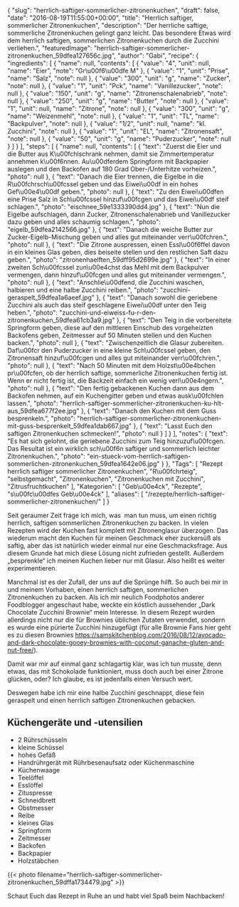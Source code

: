 {
    "slug": "herrlich-saftiger-sommerlicher-zitronenkuchen",
    "draft": false,
    "date": "2016-08-19T11:55:00+00:00",
    "title": "Herrlich saftiger, sommerlicher Zitronenkuchen",
    "description": "Der herrliche saftige, sommerliche Zitronenkuchen gelingt ganz leicht. Das besondere Etwas wird dem herrlich saftigen, sommerlichen Zitronenkuchen durch die Zucchini verliehen.",
    "featuredImage": "herrlich-saftiger-sommerlicher-zitronenkuchen_59dfea127656c.jpg",
    "author": "Gabi",
    "recipe": {
        "ingredients": [
            {
                "name": null,
                "contents": [
                    {
                        "value": "4",
                        "unit": null,
                        "name": "Eier",
                        "note": "Gr\u00f6\u00dfe M"
                    },
                    {
                        "value": "1",
                        "unit": "Prise",
                        "name": "Salz",
                        "note": null
                    },
                    {
                        "value": "300",
                        "unit": "g",
                        "name": "Zucker",
                        "note": null
                    },
                    {
                        "value": "1",
                        "unit": "Pck",
                        "name": "Vanillezucker",
                        "note": null
                    },
                    {
                        "value": "150",
                        "unit": "g",
                        "name": "Zitronenschalenabrieb",
                        "note": null
                    },
                    {
                        "value": "250",
                        "unit": "g",
                        "name": "Butter",
                        "note": null
                    },
                    {
                        "value": "1",
                        "unit": null,
                        "name": "Zitrone",
                        "note": null
                    },
                    {
                        "value": "300",
                        "unit": "g",
                        "name": "Weizenmehl",
                        "note": null
                    },
                    {
                        "value": "1",
                        "unit": "TL",
                        "name": "Backpulver",
                        "note": null
                    },
                    {
                        "value": "1\/2",
                        "unit": null,
                        "name": "kl. Zucchini",
                        "note": null
                    },
                    {
                        "value": "1",
                        "unit": "EL",
                        "name": "Zitronensaft",
                        "note": null
                    },
                    {
                        "value": "50",
                        "unit": "g",
                        "name": "Puderzucker",
                        "note": null
                    }
                ]
            }
        ],
        "steps": [
            {
                "name": null,
                "contents": [
                    {
                        "text": "Zuerst die Eier und die Butter aus K\u00fchlschrank nehmen, damit sie Zimmertemperatur annehmen k\u00f6nnen. Au\u00dferdem Springform mit Backpapier auslegen und den Backofen auf 180 Grad Ober-\/Unterhitze vorheizen.",
                        "photo": null
                    },
                    {
                        "text": "Danach die Eier trennen, die Eigelbe in die R\u00fchrsch\u00fcssel geben und das Eiwei\u00df in ein hohes Gef\u00e4\u00df geben.",
                        "photo": null
                    },
                    {
                        "text": "Zu den Eiwei\u00dfen eine Prise Salz in Sch\u00fcssel hinzuf\u00fcgen und das Eiwei\u00df steif schlagen.",
                        "photo": "eischnee_59e1333390dd4.jpg"
                    },
                    {
                        "text": "Nun die Eigelbe aufschlagen, dann Zucker, Zitronenschalenabrieb und Vanillezucker dazu geben und alles schaumig schlagen.",
                        "photo": "eigelb_59dfea2142566.jpg"
                    },
                    {
                        "text": "Danach die weiche Butter zur Zucker-Eigelb-Mischung geben und alles gut miteinander verr\u00fchren.",
                        "photo": null
                    },
                    {
                        "text": "Die Zitrone auspressen, einen Essl\u00f6ffel davon in ein kleines Glas geben, dies beiseite stellen und den restlichen Saft dazu geben.",
                        "photo": "zitronenhaelften_59dff95d2699e.jpg"
                    },
                    {
                        "text": "In einer zweiten Sch\u00fcssel zun\u00e4chst das Mehl mit dem Backpulver vermengen, dann hinzuf\u00fcgen und alles gut miteinander vermengen.",
                        "photo": null
                    },
                    {
                        "text": "Anschlie\u00dfend, die Zucchini waschen, halbieren und eine halbe  Zucchini reiben.",
                        "photo": "zucchini-geraspelt_59dfea1a6aeef.jpg"
                    },
                    {
                        "text": "Danach sowohl die geriebene Zucchini als auch das steif geschlagene Eiwei\u00df unter den Teig heben.",
                        "photo": "zucchini-und-eiweiss-fu-r-den-zitronenkuchen_59dfea61cb3a9.jpg"
                    },
                    {
                        "text": "Den Teig in die vorbereitete Springform geben, diese auf den mittleren Einschub des vorgeheizten Backofens geben, Zeitmesser auf 50 Minuten stellen und den Kuchen backen.",
                        "photo": null
                    },
                    {
                        "text": "Zwischenzeitlich die Glasur zubereiten. Daf\u00fcr den Puderzucker in eine kleine Sch\u00fcssel geben, den Zitronensaft hinzuf\u00fcgen und alles gut miteinander verr\u00fchren.",
                        "photo": null
                    },
                    {
                        "text": "Nach 50 Minuten mit dem Holzst\u00e4bchen pr\u00fcfen, ob der herrlich saftige, sommerliche Zitronenkuchen fertig ist. Wenn er nicht fertig ist, die Backzeit einfach ein wenig verl\u00e4ngern.",
                        "photo": null
                    },
                    {
                        "text": "Den fertig gebackenen Kuchen dann aus dem Backofen nehmen, auf ein Kuchengitter geben und etwas ausk\u00fchlen lassen.",
                        "photo": "herrlich-saftiger-sommerlicher-zitronenkuchen-ku-hlt-aus_59dfea677f2ee.jpg"
                    },
                    {
                        "text": "Danach den Kuchen mit dem Guss besprenkeln.",
                        "photo": "herrlich-saftiger-sommerlicher-zitronenkuchen-mit-guss-besprenkelt_59dfea1dab667.jpg"
                    },
                    {
                        "text": "Lasst Euch den saftigen Zitronenkuchen schmecken!",
                        "photo": null
                    }
                ]
            }
        ],
        "notes": {
            "text": "Es hat sich gelohnt, die geriebene Zucchini zum Teig hinzuzuf\u00fcgen. Das Resultat ist ein wirklich sch\u00f6n saftiger und sommerlich leichter Zitronenkuchen.",
            "photo": "ein-stueck-vom-herrlich-saftigen-sommerlichen-zitronenkuchen_59dfea1642e06.jpg"
        }
    },
    "Tags": [
        "Rezept herrlich saftiger sommerlicher Zitronenkuchen",
        "R\u00fchrteig",
        "selbstgemacht",
        "Zitronenkuchen",
        "Zitronenkuchen mit Zucchini",
        "Zitrusfruchtkuchen"
    ],
    "Kategorien": [
        "Geb\u00e4ck",
        "Rezepte",
        "s\u00fc\u00dfes Geb\u00e4ck"
    ],
    "aliases": [
        "\/rezepte\/herrlich-saftiger-sommerlicher-zitronenkuchen\/"
    ]
}

Seit geraumer Zeit frage ich mich, was  man tun muss, um einen richtig herrlich, saftigen sommerlichen Zitronenkuchen zu backen. In vielen Rezepten wird der Kuchen fast komplett mit Zitronenglasur überzogen. Das wiederum macht den Kuchen für meinen Geschmack eher zuckersüß als saftig, aber das ist natürlich wieder einmal nur eine Geschmacksfrage. Aus diesem Grunde hat mich diese Lösung nicht zufrieden gestellt. Außerdem &#8222;besprenkle&#8220; ich meinen Kuchen lieber nur mit Glasur. Also heißt es weiter experimentieren.

Manchmal ist es der Zufall, der uns auf die Sprünge hilft. So auch bei mir in und meinem Vorhaben, einen herrlich saftigen, sommerlichen Zitronenkuchen zu backen. Als ich mir neulich Foodphotos anderer Foodblogger angeschaut habe, weckte ein köstlich aussehender &#8222;Dark Chocolate Zucchini Brownie&#8220; mein Interesse. In diesem Rezept wurden allerdings nicht nur die für Brownies üblichen Zutaten verwendet, sondern es wurde eine pürierte Zucchini hinzugefügt (für alle Brownie Fans hier geht es zu diesen Brownies <https://samskitchenblog.com/2016/08/12/avocado-and-dark-chocolate-gooey-brownies-with-coconut-ganache-gluten-and-nut-free/>).

Damit war mir auf einmal ganz schlagartig klar, was ich tun musste, denn etwas, das mit Schokolade funktioniert, muss doch auch bei einer Zitrone glücken, oder? Ich glaube, es ist jedenfalls einen Versuch wert.

Deswegen habe ich mir eine halbe Zucchini geschnappt, diese fein geraspelt und einen herrlich saftigen Zitronenkuchen gebacken.

## Küchengeräte und -utensilien

 * 2 Rührschüsseln
 * kleine Schüssel
 * hohes Gefäß
 * Handrührgerät mit Rührbesenaufsatz oder Küchenmaschine
 * Küchenwaage
 * Teelöffel
 * Esslöffel
 * Zituspresse
 * Schneidbrett
 * Obstmesser
 * Reibe
 * kleines Glas
 * Springform
 * Zeitmesser
 * Backofen
 * Backpapier
 * Holzstäbchen

{{< photo filename="herrlich-saftiger-sommerlicher-zitronenkuchen_59dffa1734479.jpg" >}}

Schaut Euch das Rezept in Ruhe an und habt viel Spaß beim Nachbacken!